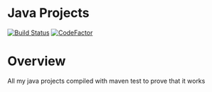 # Java Projects
[![Build Status](https://travis-ci.com/gitcloneguy/Java-Projects.svg?branch=master)](https://travis-ci.com/gitcloneguy/Java-Projects)
[![CodeFactor](https://www.codefactor.io/repository/github/gitcloneguy/java-projects/badge)](https://www.codefactor.io/repository/github/gitcloneguy/java-projects)
# Overview
All my java projects compiled with maven test to prove that it works
